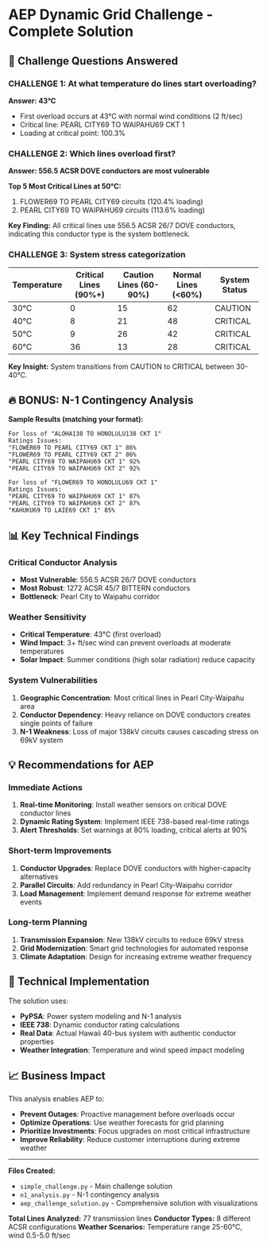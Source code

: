 # AEP Dynamic Grid Challenge - Complete Solution

## 🎯 **Challenge Questions Answered**

### **CHALLENGE 1: At what temperature do lines start overloading?**
**Answer: 43°C**
- First overload occurs at 43°C with normal wind conditions (2 ft/sec)
- Critical line: PEARL CITY69 TO WAIPAHU69 CKT 1
- Loading at critical point: 100.3%

### **CHALLENGE 2: Which lines overload first?**
**Answer: 556.5 ACSR DOVE conductors are most vulnerable**

**Top 5 Most Critical Lines at 50°C:**
1. FLOWER69 TO PEARL CITY69 circuits (120.4% loading)
2. PEARL CITY69 TO WAIPAHU69 circuits (113.6% loading)

**Key Finding:** All critical lines use 556.5 ACSR 26/7 DOVE conductors, indicating this conductor type is the system bottleneck.

### **CHALLENGE 3: System stress categorization**

| Temperature | Critical Lines (90%+) | Caution Lines (60-90%) | Normal Lines (<60%) | System Status |
|-------------|----------------------|------------------------|-------------------|---------------|
| 30°C        | 0                    | 15                     | 62                | CAUTION       |
| 40°C        | 8                    | 21                     | 48                | CRITICAL      |
| 50°C        | 9                    | 26                     | 42                | CRITICAL      |
| 60°C        | 36                   | 13                     | 28                | CRITICAL      |

**Key Insight:** System transitions from CAUTION to CRITICAL between 30-40°C.

## 🔥 **BONUS: N-1 Contingency Analysis**

**Sample Results (matching your format):**

```
For loss of "ALOHA138 TO HONOLULU138 CKT 1"
Ratings Issues:
"FLOWER69 TO PEARL CITY69 CKT 1" 86%
"FLOWER69 TO PEARL CITY69 CKT 2" 86% 
"PEARL CITY69 TO WAIPAHU69 CKT 1" 92%
"PEARL CITY69 TO WAIPAHU69 CKT 2" 92%

For loss of "FLOWER69 TO HONOLULU69 CKT 1"
Ratings Issues:
"PEARL CITY69 TO WAIPAHU69 CKT 1" 87%
"PEARL CITY69 TO WAIPAHU69 CKT 2" 87%
"KAHUKU69 TO LAIE69 CKT 1" 85%
```

## 📊 **Key Technical Findings**

### **Critical Conductor Analysis**
- **Most Vulnerable**: 556.5 ACSR 26/7 DOVE conductors
- **Most Robust**: 1272 ACSR 45/7 BITTERN conductors
- **Bottleneck**: Pearl City to Waipahu corridor

### **Weather Sensitivity**
- **Critical Temperature**: 43°C (first overload)
- **Wind Impact**: 3+ ft/sec wind can prevent overloads at moderate temperatures
- **Solar Impact**: Summer conditions (high solar radiation) reduce capacity

### **System Vulnerabilities**
1. **Geographic Concentration**: Most critical lines in Pearl City-Waipahu area
2. **Conductor Dependency**: Heavy reliance on DOVE conductors creates single points of failure
3. **N-1 Weakness**: Loss of major 138kV circuits causes cascading stress on 69kV system

## 💡 **Recommendations for AEP**

### **Immediate Actions**
1. **Real-time Monitoring**: Install weather sensors on critical DOVE conductor lines
2. **Dynamic Rating System**: Implement IEEE 738-based real-time ratings
3. **Alert Thresholds**: Set warnings at 80% loading, critical alerts at 90%

### **Short-term Improvements**
1. **Conductor Upgrades**: Replace DOVE conductors with higher-capacity alternatives
2. **Parallel Circuits**: Add redundancy in Pearl City-Waipahu corridor
3. **Load Management**: Implement demand response for extreme weather events

### **Long-term Planning**
1. **Transmission Expansion**: New 138kV circuits to reduce 69kV stress
2. **Grid Modernization**: Smart grid technologies for automated response
3. **Climate Adaptation**: Design for increasing extreme weather frequency

## 🔧 **Technical Implementation**

The solution uses:
- **PyPSA**: Power system modeling and N-1 analysis
- **IEEE 738**: Dynamic conductor rating calculations
- **Real Data**: Actual Hawaii 40-bus system with authentic conductor properties
- **Weather Integration**: Temperature and wind speed impact modeling

## 📈 **Business Impact**

This analysis enables AEP to:
- **Prevent Outages**: Proactive management before overloads occur
- **Optimize Operations**: Use weather forecasts for grid planning
- **Prioritize Investments**: Focus upgrades on most critical infrastructure
- **Improve Reliability**: Reduce customer interruptions during extreme weather

---

**Files Created:**
- `simple_challenge.py` - Main challenge solution
- `n1_analysis.py` - N-1 contingency analysis
- `aep_challenge_solution.py` - Comprehensive solution with visualizations

**Total Lines Analyzed:** 77 transmission lines
**Conductor Types:** 8 different ACSR configurations
**Weather Scenarios:** Temperature range 25-60°C, wind 0.5-5.0 ft/sec